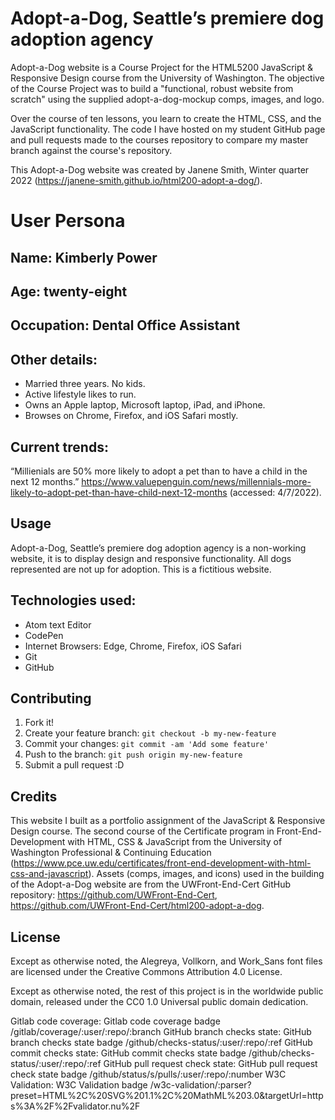 # Adopt-a-Dog, Seattle’s premiere dog adoption agency

Adopt-a-Dog website is a Course Project for the HTML5200 JavaScript & Responsive Design course from the University of Washington. The objective of the Course Project was to build a "functional, robust website from scratch" using the supplied adopt-a-dog-mockup comps, images, and logo.

Over the course of ten lessons, you learn to create the HTML, CSS, and the JavaScript functionality. The code I have hosted on my student GitHub page and pull requests made to the courses repository to compare my master branch against the course's repository.

This Adopt-a-Dog website was created by Janene Smith, Winter quarter 2022 (https://janene-smith.github.io/html200-adopt-a-dog/).

# User Persona

## Name: Kimberly Power

## Age: twenty-eight
## Occupation: Dental Office Assistant
## Other details:
* Married three years. No kids.
* Active lifestyle likes to run.
* Owns an Apple laptop, Microsoft laptop, iPad, and iPhone.
* Browses on Chrome, Firefox, and iOS Safari mostly.
## Current trends:
“Millienials are 50% more likely to adopt a pet than to have a child in the next 12 months.”
https://www.valuepenguin.com/news/millennials-more-likely-to-adopt-pet-than-have-child-next-12-months (accessed: 4/7/2022).


## Usage

Adopt-a-Dog, Seattle’s premiere dog adoption agency is a non-working website, it is to display design and responsive functionality. All dogs represented are not up for adoption. This is a fictitious website. 

## Technologies used:
  * Atom text Editor
  * CodePen
  * Internet Browsers: Edge, Chrome, Firefox, iOS Safari
  * Git
  * GitHub

## Contributing

1. Fork it!
2. Create your feature branch: `git checkout -b my-new-feature`
3. Commit your changes: `git commit -am 'Add some feature'`
4. Push to the branch: `git push origin my-new-feature`
5. Submit a pull request :D


## Credits
This website I built as a portfolio assignment of the JavaScript & Responsive Design course. The second course of the Certificate program in Front-End-Development with HTML, CSS & JavaScript from the University of Washington Professional & Continuing Education (https://www.pce.uw.edu/certificates/front-end-development-with-html-css-and-javascript).
Assets (comps, images, and icons) used in the building of the Adopt-a-Dog website are from the UWFront-End-Cert GitHub repository: https://github.com/UWFront-End-Cert, https://github.com/UWFront-End-Cert/html200-adopt-a-dog.


## License

Except as otherwise noted, the Alegreya, Vollkorn, and Work_Sans font files are licensed under the Creative Commons Attribution 4.0 License.

Except as otherwise noted, the rest of this project is in the worldwide public domain, released under the CC0 1.0 Universal public domain dedication.

Gitlab code coverage:	Gitlab code coverage badge	/gitlab/coverage/:user/:repo/:branch
GitHub branch checks state:	GitHub branch checks state badge	/github/checks-status/:user/:repo/:ref
GitHub commit checks state:	GitHub commit checks state badge	/github/checks-status/:user/:repo/:ref
GitHub pull request check state:	GitHub pull request check state badge	/github/status/s/pulls/:user/:repo/:number
W3C Validation:	W3C Validation badge	/w3c-validation/:parser?preset=HTML%2C%20SVG%201.1%2C%20MathML%203.0&targetUrl=https%3A%2F%2Fvalidator.nu%2F


